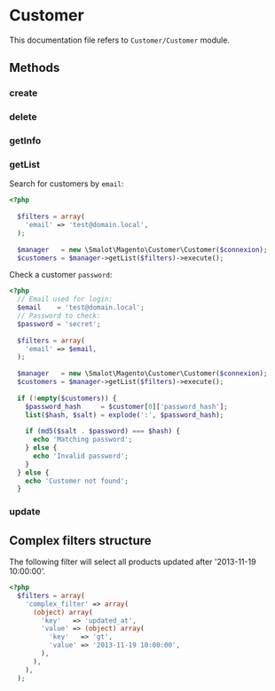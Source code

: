 # Customer

This documentation file refers to `Customer/Customer` module.

## Methods

### create
### delete
### getInfo
### getList

Search for customers by `email`:

``` php
<?php
  
  $filters = array(
    'email' => 'test@domain.local',
  );
  
  $manager   = new \Smalot\Magento\Customer\Customer($connexion);
  $customers = $manager->getList($filters)->execute();

```

Check a customer `password`:

``` php
<?php
  // Email used for login:
  $email    = 'test@domain.local';
  // Password to check:
  $password = 'secret';
  
  $filters = array(
    'email' => $email,
  );
  
  $manager   = new \Smalot\Magento\Customer\Customer($connexion);
  $customers = $manager->getList($filters)->execute();
  
  if (!empty($customers)) {
    $password_hash     = $customer[0]['password_hash'];
    list($hash, $salt) = explode(':', $password_hash);
    
    if (md5($salt . $password) === $hash) {
      echo 'Matching password';
    } else {
      echo 'Invalid password';
    }
  } else {
    echo 'Customer not found';
  }

```

### update

## Complex filters structure

The following filter will select all products updated after '2013-11-19 10:00:00'.

``` php
<?php
  $filters = array(
    'complex_filter' => array(
      (object) array(
        'key'   => 'updated_at',
        'value' => (object) array(
          'key'   => 'gt',
          'value' => '2013-11-19 10:00:00',
        ),
      ),
    ),
  );
```
